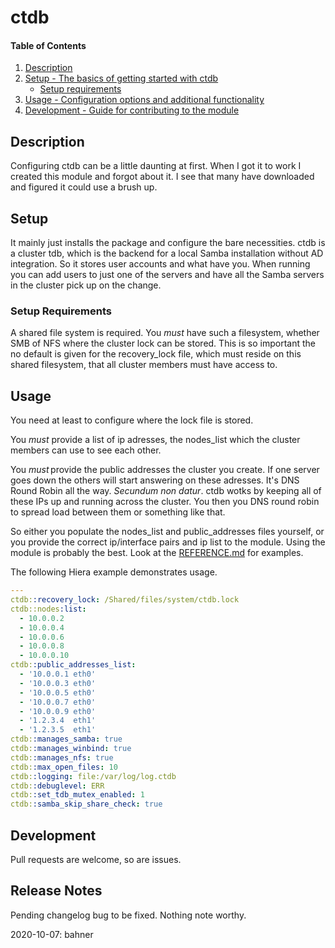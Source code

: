 # ctdb

#### Table of Contents

1. [Description](#description)
1. [Setup - The basics of getting started with ctdb](#setup)
    * [Setup requirements](#setup-requirements)
1. [Usage - Configuration options and additional functionality](#usage)
1. [Development - Guide for contributing to the module](#development)

## Description

Configuring ctdb can be a little daunting at first. When I got it to work
I created this module and forgot about it. I see that many have downloaded
and figured it could use a brush up.

## Setup

It mainly just installs the package and configure the bare necessities.
ctdb is a cluster tdb, which is the backend for a local Samba installation
without AD integration. So it stores user accounts and what have you.
When running you can add users to just one of the servers and have all
the Samba servers in the cluster pick up on the change.

### Setup Requirements

A shared file system is required. You *must* have such a filesystem, whether
SMB of NFS where the cluster lock can be stored. This is so important the no
default is given for the recovery_lock file, which must reside on this
shared filesystem, that all cluster members must have access to.

## Usage

You need at least to configure where the lock file is stored.

You *must* provide a list of ip adresses, the nodes_list which 
the cluster members can use to see each other.

You *must* provide the public addresses the cluster you create. If one
server goes down the others will start answering on these adresses.
It's DNS Round Robin all the way. *Secundum non datur*.
ctdb wotks by keeping all of these IPs up and running across the cluster.
You then you DNS round robin to spread load between them or something
like that.

So either you populate the nodes_list and public_addresses files yourself,
or you provide the correct ip/interface pairs and ip list to the module.
Using the module is probably the best. Look at the [REFERENCE.md](REFERENCE.md) for examples.

The following Hiera example demonstrates usage.
```yaml
---
ctdb::recovery_lock: /Shared/files/system/ctdb.lock
ctdb::nodes:list:
  - 10.0.0.2
  - 10.0.0.4
  - 10.0.0.6
  - 10.0.0.8
  - 10.0.0.10
ctdb::public_addresses_list:
  - '10.0.0.1 eth0'
  - '10.0.0.3 eth0'
  - '10.0.0.5 eth0'
  - '10.0.0.7 eth0'
  - '10.0.0.9 eth0'
  - '1.2.3.4  eth1'
  - '1.2.3.5  eth1'
ctdb::manages_samba: true
ctdb::manages_winbind: true
ctdb::manages_nfs: true
ctdb::max_open_files: 10
ctdb::logging: file:/var/log/log.ctdb
ctdb::debuglevel: ERR
ctdb::set_tdb_mutex_enabled: 1
ctdb::samba_skip_share_check: true
```

## Development

Pull requests are welcome, so are issues.

## Release Notes

Pending changelog bug to be fixed. Nothing note worthy.

2020-10-07: bahner
